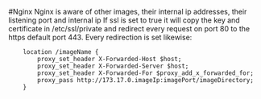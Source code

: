 #Nginx
Nginx is aware of other images, their internal ip addresses, their listening port and internal ip
If ssl is set to true it will copy the key and certificate in /etc/ssl/private
 and redirect every request on port 80 to the https default port 443.
Every redirection is set likewise:

```nginx
    location /imageName {
        proxy_set_header X-Forwarded-Host $host;
        proxy_set_header X-Forwarded-Server $host;
        proxy_set_header X-Forwarded-For $proxy_add_x_forwarded_for;
        proxy_pass http://173.17.0.imageIp:imagePort/imageDirectory;
    }
```